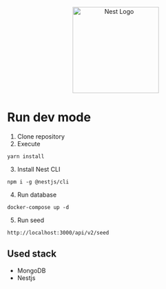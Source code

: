 <p align="center">
  <a href="http://nestjs.com/" target="blank"><img src="https://nestjs.com/img/logo-small.svg" width="200" alt="Nest Logo" /></a>
</p>

# Run dev mode

1. Clone repository
2. Execute
```
yarn install
```
3. Install Nest CLI
```
npm i -g @nestjs/cli
```
4. Run database
```
docker-compose up -d
```

5. Run seed
```
http://localhost:3000/api/v2/seed
```


## Used stack
* MongoDB
* Nestjs